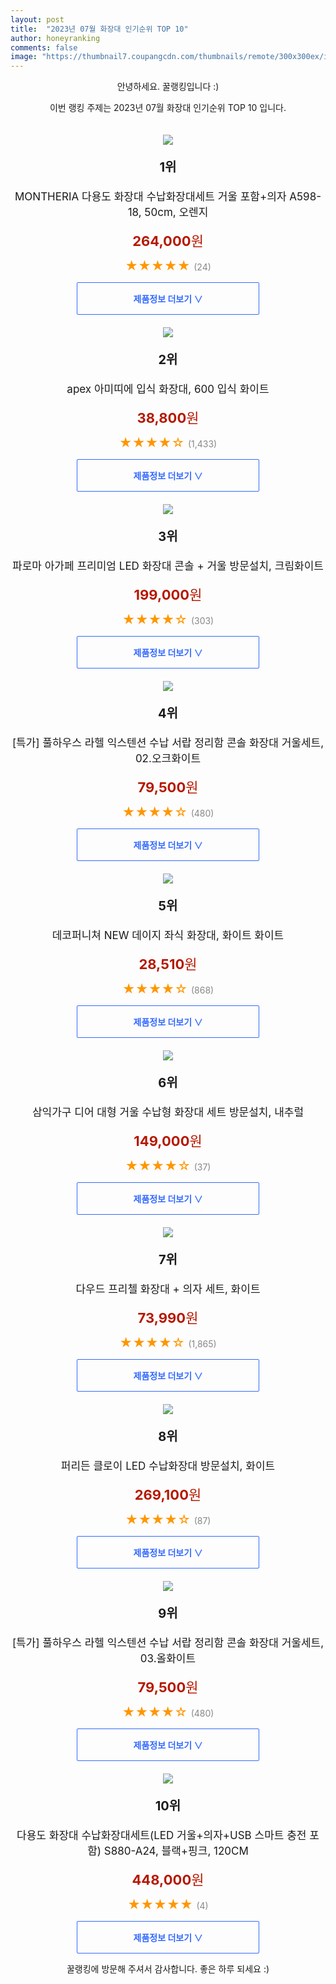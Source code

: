 ```yaml
---
layout: post
title:  "2023년 07월 화장대 인기순위 TOP 10"
author: honeyranking
comments: false
image: "https://thumbnail7.coupangcdn.com/thumbnails/remote/300x300ex/image/vendor_inventory/7a30/07a4340f5ba80f8ed214300d1eb3ef6c1880248bfa7699036f7f735dbf68.jpg"
---
```

<p style="text-align: center;">안녕하세요. 꿀랭킹입니다 :)</p>
<p style="text-align: center;">이번 랭킹 주제는 2023년 07월 화장대 인기순위 TOP 10 입니다.</p><center><img src="https://thumbnail7.coupangcdn.com/thumbnails/remote/300x300ex/image/vendor_inventory/7a30/07a4340f5ba80f8ed214300d1eb3ef6c1880248bfa7699036f7f735dbf68.jpg" style="margin-top:20px" /></center><p style="text-align: center; font-size: 20px"><b>1위</b></p><p style="text-align: center; font-size: 17px">MONTHERIA 다용도 화장대 수납화장대세트 거울 포함+의자 A598-18, 50cm, 오렌지</p><p style="text-align: center;"><span style="color: #b61800; font-size: 22px;"><b>264,000</b>원</span></p><p style="text-align: center;"><span style="color: #ff9600; font-size: 20px;">★★★★★ </span><span style="color: #878787;">(24)</span></p><center><a href="https://link.coupang.com/a/27i5w"><div style="font-size: 14px; display: inline-block; padding: 15px 90px; color: #346aff; border-radius: 2px; border: 1px solid #346aff; cursor: pointer;"><b>제품정보 더보기 &or;</b></div></a></center><center><img src="https://thumbnail7.coupangcdn.com/thumbnails/remote/300x300ex/image/vendor_inventory/f1fa/e2971830ada8db7787170a57f6a2f759199c900c0c29ac227409ba03567f.jpg" style="margin-top:20px" /></center><p style="text-align: center; font-size: 20px"><b>2위</b></p><p style="text-align: center; font-size: 17px">apex 아미띠에 입식 화장대, 600 입식 화이트</p><p style="text-align: center;"><span style="color: #b61800; font-size: 22px;"><b>38,800</b>원</span></p><p style="text-align: center;"><span style="color: #ff9600; font-size: 20px;">★★★★☆ </span><span style="color: #878787;">(1,433)</span></p><center><a href="https://link.coupang.com/a/27i5x"><div style="font-size: 14px; display: inline-block; padding: 15px 90px; color: #346aff; border-radius: 2px; border: 1px solid #346aff; cursor: pointer;"><b>제품정보 더보기 &or;</b></div></a></center><center><img src="https://thumbnail7.coupangcdn.com/thumbnails/remote/300x300ex/image/retail/images/2970582828492114-b257e5ea-69c1-44e8-8c23-aa21c78c0f3a.jpg" style="margin-top:20px" /></center><p style="text-align: center; font-size: 20px"><b>3위</b></p><p style="text-align: center; font-size: 17px">파로마 아가페 프리미엄 LED 화장대 콘솔 + 거울 방문설치, 크림화이트</p><p style="text-align: center;"><span style="color: #b61800; font-size: 22px;"><b>199,000</b>원</span></p><p style="text-align: center;"><span style="color: #ff9600; font-size: 20px;">★★★★☆ </span><span style="color: #878787;">(303)</span></p><center><a href="https://link.coupang.com/a/27i5y"><div style="font-size: 14px; display: inline-block; padding: 15px 90px; color: #346aff; border-radius: 2px; border: 1px solid #346aff; cursor: pointer;"><b>제품정보 더보기 &or;</b></div></a></center><center><img src="https://thumbnail10.coupangcdn.com/thumbnails/remote/300x300ex/image/vendor_inventory/0bbc/63986c7ecd92d606ccff22060739683545b795fe04bec28d0fa150548a82.jpg" style="margin-top:20px" /></center><p style="text-align: center; font-size: 20px"><b>4위</b></p><p style="text-align: center; font-size: 17px">[특가] 풀하우스 라헬 익스텐션 수납 서랍 정리함 콘솔 화장대 거울세트, 02.오크화이트</p><p style="text-align: center;"><span style="color: #b61800; font-size: 22px;"><b>79,500</b>원</span></p><p style="text-align: center;"><span style="color: #ff9600; font-size: 20px;">★★★★☆ </span><span style="color: #878787;">(480)</span></p><center><a href="https://link.coupang.com/a/27i5z"><div style="font-size: 14px; display: inline-block; padding: 15px 90px; color: #346aff; border-radius: 2px; border: 1px solid #346aff; cursor: pointer;"><b>제품정보 더보기 &or;</b></div></a></center><center><img src="https://thumbnail8.coupangcdn.com/thumbnails/remote/300x300ex/image/rs_quotation_api/wc9llymy/cb6f7a1fff394c38a8ca6432bcbd3325.jpg" style="margin-top:20px" /></center><p style="text-align: center; font-size: 20px"><b>5위</b></p><p style="text-align: center; font-size: 17px">데코퍼니쳐 NEW 데이지 좌식 화장대, 화이트 화이트</p><p style="text-align: center;"><span style="color: #b61800; font-size: 22px;"><b>28,510</b>원</span></p><p style="text-align: center;"><span style="color: #ff9600; font-size: 20px;">★★★★☆ </span><span style="color: #878787;">(868)</span></p><center><a href="https://link.coupang.com/a/27i5A"><div style="font-size: 14px; display: inline-block; padding: 15px 90px; color: #346aff; border-radius: 2px; border: 1px solid #346aff; cursor: pointer;"><b>제품정보 더보기 &or;</b></div></a></center><center><img src="https://thumbnail6.coupangcdn.com/thumbnails/remote/300x300ex/image/rs_quotation_api/l7txuigo/bf2b9410764445aaaebec99c6fd2921b.jpg" style="margin-top:20px" /></center><p style="text-align: center; font-size: 20px"><b>6위</b></p><p style="text-align: center; font-size: 17px">삼익가구 디어 대형 거울 수납형 화장대 세트 방문설치, 내추럴</p><p style="text-align: center;"><span style="color: #b61800; font-size: 22px;"><b>149,000</b>원</span></p><p style="text-align: center;"><span style="color: #ff9600; font-size: 20px;">★★★★☆ </span><span style="color: #878787;">(37)</span></p><center><a href="https://link.coupang.com/a/27i5C"><div style="font-size: 14px; display: inline-block; padding: 15px 90px; color: #346aff; border-radius: 2px; border: 1px solid #346aff; cursor: pointer;"><b>제품정보 더보기 &or;</b></div></a></center><center><img src="https://thumbnail9.coupangcdn.com/thumbnails/remote/300x300ex/image/retail/images/467600394947637-c9a76acf-a827-4775-92ad-95d2afc8775d.jpg" style="margin-top:20px" /></center><p style="text-align: center; font-size: 20px"><b>7위</b></p><p style="text-align: center; font-size: 17px">다우드 프리첼 화장대 + 의자 세트, 화이트</p><p style="text-align: center;"><span style="color: #b61800; font-size: 22px;"><b>73,990</b>원</span></p><p style="text-align: center;"><span style="color: #ff9600; font-size: 20px;">★★★★☆ </span><span style="color: #878787;">(1,865)</span></p><center><a href="https://link.coupang.com/a/27i5D"><div style="font-size: 14px; display: inline-block; padding: 15px 90px; color: #346aff; border-radius: 2px; border: 1px solid #346aff; cursor: pointer;"><b>제품정보 더보기 &or;</b></div></a></center><center><img src="https://thumbnail10.coupangcdn.com/thumbnails/remote/300x300ex/image/retail/images/2022/03/08/11/2/d8798602-d37d-42a0-ba9d-0af550eb6f24.jpg" style="margin-top:20px" /></center><p style="text-align: center; font-size: 20px"><b>8위</b></p><p style="text-align: center; font-size: 17px">퍼리든 클로이 LED 수납화장대 방문설치, 화이트</p><p style="text-align: center;"><span style="color: #b61800; font-size: 22px;"><b>269,100</b>원</span></p><p style="text-align: center;"><span style="color: #ff9600; font-size: 20px;">★★★★☆ </span><span style="color: #878787;">(87)</span></p><center><a href="https://link.coupang.com/a/27i5E"><div style="font-size: 14px; display: inline-block; padding: 15px 90px; color: #346aff; border-radius: 2px; border: 1px solid #346aff; cursor: pointer;"><b>제품정보 더보기 &or;</b></div></a></center><center><img src="https://thumbnail8.coupangcdn.com/thumbnails/remote/300x300ex/image/vendor_inventory/9f67/c9d230933687fb0ff9829467838a098854056fe4a88c5130e4d48b45e9b3.jpg" style="margin-top:20px" /></center><p style="text-align: center; font-size: 20px"><b>9위</b></p><p style="text-align: center; font-size: 17px">[특가] 풀하우스 라헬 익스텐션 수납 서랍 정리함 콘솔 화장대 거울세트, 03.올화이트</p><p style="text-align: center;"><span style="color: #b61800; font-size: 22px;"><b>79,500</b>원</span></p><p style="text-align: center;"><span style="color: #ff9600; font-size: 20px;">★★★★☆ </span><span style="color: #878787;">(480)</span></p><center><a href="https://link.coupang.com/a/27i5F"><div style="font-size: 14px; display: inline-block; padding: 15px 90px; color: #346aff; border-radius: 2px; border: 1px solid #346aff; cursor: pointer;"><b>제품정보 더보기 &or;</b></div></a></center><center><img src="https://thumbnail7.coupangcdn.com/thumbnails/remote/300x300ex/image/vendor_inventory/e169/bc3946438cd5587fe8be81a3f79445cd5134d4dce92355ab864539122f72.jpeg" style="margin-top:20px" /></center><p style="text-align: center; font-size: 20px"><b>10위</b></p><p style="text-align: center; font-size: 17px">다용도 화장대 수납화장대세트(LED 거울+의자+USB 스마트 충전 포함) S880-A24, 블랙+핑크, 120CM</p><p style="text-align: center;"><span style="color: #b61800; font-size: 22px;"><b>448,000</b>원</span></p><p style="text-align: center;"><span style="color: #ff9600; font-size: 20px;">★★★★★ </span><span style="color: #878787;">(4)</span></p><center><a href="https://link.coupang.com/a/27i5G"><div style="font-size: 14px; display: inline-block; padding: 15px 90px; color: #346aff; border-radius: 2px; border: 1px solid #346aff; cursor: pointer;"><b>제품정보 더보기 &or;</b></div></a></center><p style="text-align: center;">꿀랭킹에 방문해 주셔서 감사합니다. 좋은 하루 되세요 :)</p>